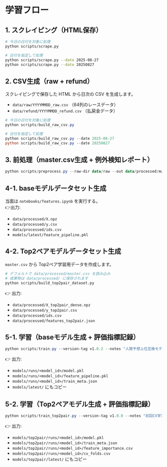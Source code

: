 # 学習フロー

## 1. スクレイピング（HTML保存）

```bash
# 今日の日付を対象に処理
python scripts/scrape.py

# 日付を指定して処理
python scripts/scrape.py --date 2025-08-27
python scripts/scrape.py --date 20250827
```

## 2. CSV生成（raw + refund）

スクレイピングで保存した HTML から日次の CSV を生成します。

* `data/raw/YYYYMMDD_raw.csv` （64列のレースデータ）
* `data/refund/YYYYMMDD_refund.csv` （払戻金データ）

```powershell
# 今日の日付を対象に処理
python scripts/build_raw_csv.py

# 日付を指定して処理
python scripts/build_raw_csv.py --date 2025-08-27
python scripts/build_raw_csv.py --date 20250827
```

## 3. 前処理（master.csv生成 + 例外検知レポート）

```powershell
python scripts/preprocess.py --raw-dir data/raw --out data/processed/master.csv --reports-dir data/processed/reports

```

## 4-1. baseモデルデータセット生成

当面は `notebooks/features.ipynb` を実行する。  
👉出力:

- `data/processed/X.npz`  
- `data/processed/y.csv`  
- `data/processed/ids.csv`  
- `models/latest/feature_pipeline.pkl`

## 4-2. Top2ペアモデルデータセット生成

`master.csv` から Top2ペア学習用データを作成します。

```bash
# デフォルトで data/processed/master.csv を読み込み
# 成果物は data/processed/ に保存されます
python scripts/build_top2pair_dataset.py
```
👉 出力:

- `data/processed/X_top2pair_dense.npz`
- `data/processed/y_top2pair.csv`
- `data/processed/ids.csv`
- `data/processed/features_top2pair.json`


## 5-1. 学習（baseモデル生成 + 評価指標記録）

```powershell
python scripts/train.py --version-tag v1.0.2 --notes "人間予想上位互換モデル"

```
👉 出力:

- `models/runs/<model_id>/model.pkl`
- `models/runs/<model_id>/feature_pipeline.pkl`
- `models/runs/<model_id>/train_meta.json`
- `models/latest/` にもコピー

## 5-2. 学習（Top2ペアモデル生成 + 評価指標記録）

```powershell
python scripts/train_top2pair.py --version-tag v1.0.0 --notes "初回CV学習"
```
👉 出力:

- `models/top2pair/runs/<model_id>/model.pkl`
- `models/top2pair/runs/<model_id>/train_meta.json`
- `models/top2pair/runs/<model_id>/feature_importance.csv`
- `models/top2pair/runs/<model_id>/cv_folds.csv`
- `models/top2pair/latest/` にもコピー
